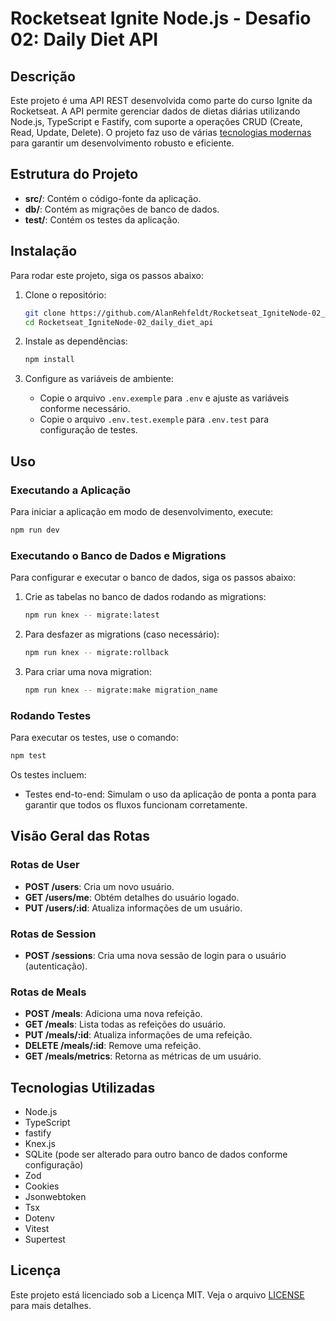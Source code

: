 
# Rocketseat Ignite Node.js - Desafio 02: Daily Diet API

## Descrição

Este projeto é uma API REST desenvolvida como parte do curso Ignite da Rocketseat. A API permite gerenciar dados de dietas diárias utilizando Node.js, TypeScript e Fastify, com suporte a operações CRUD (Create, Read, Update, Delete). O projeto faz uso de várias [tecnologias modernas](#tecnologias-utilizadas) para garantir um desenvolvimento robusto e eficiente.

## Estrutura do Projeto

- **src/**: Contém o código-fonte da aplicação.
- **db/**: Contém as migrações de banco de dados.
- **test/**: Contém os testes da aplicação.

## Instalação

Para rodar este projeto, siga os passos abaixo:

1. Clone o repositório:

    ```bash
    git clone https://github.com/AlanRehfeldt/Rocketseat_IgniteNode-02_daily_diet_api.git
    cd Rocketseat_IgniteNode-02_daily_diet_api
    ```

2. Instale as dependências:

    ```bash
    npm install
    ```

3. Configure as variáveis de ambiente:

    - Copie o arquivo `.env.exemple` para `.env` e ajuste as variáveis conforme necessário.
    - Copie o arquivo `.env.test.exemple` para `.env.test` para configuração de testes.

## Uso

### Executando a Aplicação

Para iniciar a aplicação em modo de desenvolvimento, execute:

```bash
npm run dev
```

### Executando o Banco de Dados e Migrations

Para configurar e executar o banco de dados, siga os passos abaixo:

1. Crie as tabelas no banco de dados rodando as migrations:

    ```bash
    npm run knex -- migrate:latest
    ```

2. Para desfazer as migrations (caso necessário):

    ```bash
    npm run knex -- migrate:rollback
    ```

3. Para criar uma nova migration:

    ```bash
    npm run knex -- migrate:make migration_name
    ```

### Rodando Testes

Para executar os testes, use o comando:

```bash
npm test
```

Os testes incluem:

- Testes end-to-end: Simulam o uso da aplicação de ponta a ponta para garantir que todos os fluxos funcionam corretamente.

## Visão Geral das Rotas

### Rotas de User

- **POST /users**: Cria um novo usuário.
- **GET /users/me**: Obtém detalhes do usuário logado.
- **PUT /users/:id**: Atualiza informações de um usuário.

### Rotas de Session

- **POST /sessions**: Cria uma nova sessão de login para o usuário (autenticação).

### Rotas de Meals

- **POST /meals**: Adiciona uma nova refeição.
- **GET /meals**: Lista todas as refeições do usuário.
- **PUT /meals/:id**: Atualiza informações de uma refeição.
- **DELETE /meals/:id**: Remove uma refeição.
- **GET /meals/metrics**: Retorna as métricas de um usuário.

## Tecnologias Utilizadas

- Node.js
- TypeScript
- fastify
- Knex.js
- SQLite (pode ser alterado para outro banco de dados conforme configuração)
- Zod
- Cookies
- Jsonwebtoken
- Tsx
- Dotenv
- Vitest
- Supertest

## Licença

Este projeto está licenciado sob a Licença MIT. Veja o arquivo [LICENSE](LICENSE) para mais detalhes.
